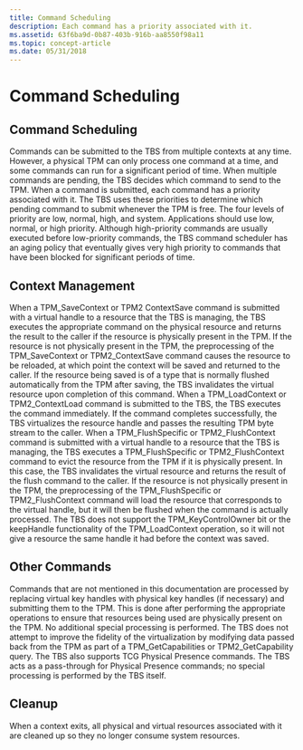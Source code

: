 ```yaml
---
title: Command Scheduling
description: Each command has a priority associated with it.
ms.assetid: 63f6ba9d-0b87-403b-916b-aa8550f98a11
ms.topic: concept-article
ms.date: 05/31/2018
---
```


# Command Scheduling

## Command Scheduling

Commands can be submitted to the TBS from multiple contexts at any time. However, a physical TPM can only process one command at a time, and some commands can run for a significant period of time. When multiple commands are pending, the TBS decides which command to send to the TPM. When a command is submitted, each command has a priority associated with it. The TBS uses these priorities to determine which pending command to submit whenever the TPM is free. The four levels of priority are low, normal, high, and system. Applications should use low, normal, or high priority. Although high-priority commands are usually executed before low-priority commands, the TBS command scheduler has an aging policy that eventually gives very high priority to commands that have been blocked for significant periods of time.

## Context Management

When a TPM\_SaveContext or TPM2 ContextSave command is submitted with a virtual handle to a resource that the TBS is managing, the TBS executes the appropriate command on the physical resource and returns the result to the caller if the resource is physically present in the TPM. If the resource is not physically present in the TPM, the preprocessing of the TPM\_SaveContext or TPM2\_ContextSave command causes the resource to be reloaded, at which point the context will be saved and returned to the caller. If the resource being saved is of a type that is normally flushed automatically from the TPM after saving, the TBS invalidates the virtual resource upon completion of this command. When a TPM\_LoadContext or TPM2\_ContextLoad command is submitted to the TBS, the TBS executes the command immediately. If the command completes successfully, the TBS virtualizes the resource handle and passes the resulting TPM byte stream to the caller. When a TPM\_FlushSpecific or TPM2\_FlushContext command is submitted with a virtual handle to a resource that the TBS is managing, the TBS executes a TPM\_FlushSpecific or TPM2\_FlushContext command to evict the resource from the TPM if it is physically present. In this case, the TBS invalidates the virtual resource and returns the result of the flush command to the caller. If the resource is not physically present in the TPM, the preprocessing of the TPM\_FlushSpecific or TPM2\_FlushContext command will load the resource that corresponds to the virtual handle, but it will then be flushed when the command is actually processed. The TBS does not support the TPM\_KeyControlOwner bit or the keepHandle functionality of the TPM\_LoadContext operation, so it will not give a resource the same handle it had before the context was saved.

## Other Commands

Commands that are not mentioned in this documentation are processed by replacing virtual key handles with physical key handles (if necessary) and submitting them to the TPM. This is done after performing the appropriate operations to ensure that resources being used are physically present on the TPM. No additional special processing is performed. The TBS does not attempt to improve the fidelity of the virtualization by modifying data passed back from the TPM as part of a TPM\_GetCapabilities or TPM2\_GetCapability query. The TBS also supports TCG Physical Presence commands. The TBS acts as a pass-through for Physical Presence commands; no special processing is performed by the TBS itself.

## Cleanup

When a context exits, all physical and virtual resources associated with it are cleaned up so they no longer consume system resources.

 

 





